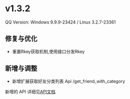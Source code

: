 # v1.3.2

QQ Version: Windows 9.9.9-23424 / Linux 3.2.7-23361

## 修复与优化
* 重置Rkey获取机制,使用接口分发Rkey

## 新增与调整
* 新增扩展获取好友分类列表 Api /get_friend_with_category

新增的 API 详细见[API文档](https://napneko.github.io/zh-CN/develop/extends_api)